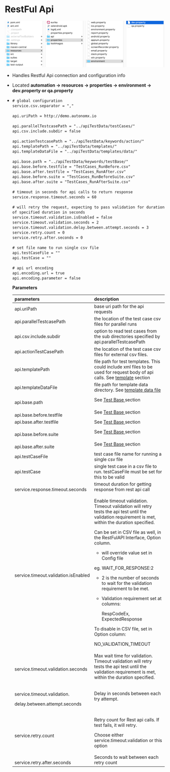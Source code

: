# RestFul Api

![](../../../.gitbook/assets/image%20%28109%29.png)

* Handles Restful Api connection and configuration info
* Located **automation -&gt; resources -&gt; properties -&gt; environment -&gt; dev.property or qa.property**
* ```text
  # global configuration
  service.csv.separator = ","

  api.uriPath = http://demo.autonomx.io

  api.parallelTestcasePath = "../apiTestData/testCases/"
  api.csv.include.subdir = false

  api.actionTestcasePath = "../apiTestData/keywords/action/"
  api.templatePath = "../apiTestData/templates/"
  api.templateDataFile = "../apiTestData/templates/data/"

  api.base.path = "../apiTestData/keywords/testBase/"
  api.base.before.testfile = "TestCases_RunBefore.csv"
  api.base.after.testfile = "TestCases_RunAfter.csv"
  api.base.before.suite = "TestCases_RunBeforeSuite.csv"
  api.base.after.suite = "TestCases_RunAfterSuite.csv"

  # timeout in seconds for api calls to return response
  service.response.timeout.seconds = 60

  # will retry the request, expecting to pass validation for duration of specified duration in seconds
  service.timeout.validation.isEnabled = false
  service.timeout.validation.seconds = 2
  service.timeout.validation.delay.between.attempt.seconds = 3
  service.retry.count = 0
  service.retry.after.seconds = 0

  # set file name to run single csv file
  api.testCaseFile = ""
  api.testCase = ""

  # api url encoding
  api.encoding.url = true
  api.encoding.parameter = false
  ```



  **Parameters**

  <table>
    <thead>
      <tr>
        <th style="text-align:left">parameters</th>
        <th style="text-align:left">description</th>
      </tr>
    </thead>
    <tbody>
      <tr>
        <td style="text-align:left">api.uriPath</td>
        <td style="text-align:left">base uri path for the api requests</td>
      </tr>
      <tr>
        <td style="text-align:left">api.parallelTestcasePath</td>
        <td style="text-align:left">the location of the test case csv files for parallel runs</td>
      </tr>
      <tr>
        <td style="text-align:left">api.csv.include.subdir</td>
        <td style="text-align:left">option to read test cases from the sub directories specified by api.parallelTestcasePath</td>
      </tr>
      <tr>
        <td style="text-align:left">api.actionTestCasePath</td>
        <td style="text-align:left">the location of the test case csv files for external csv files.</td>
      </tr>
      <tr>
        <td style="text-align:left">api.templatePath</td>
        <td style="text-align:left">file path for test templates. This could include xml files to be used
          for request body of api calls. See <a href="https://docs.autonomx.io/service-level-testing/test-file/requestbody#templates">template</a> section</td>
      </tr>
      <tr>
        <td style="text-align:left">api.templateDataFile</td>
        <td style="text-align:left">file path for template data directory. See <a href="https://docs.autonomx.io/service-level-testing/test-file/requestbody#data-file">template data file</a>
        </td>
      </tr>
      <tr>
        <td style="text-align:left">
          <br />api.base.path</td>
        <td style="text-align:left">See <a href="https://docs.autonomx.io/service-level-testing/interface/external/test-base">Test Base </a>section</td>
      </tr>
      <tr>
        <td style="text-align:left">
          <br />api.base.before.testfile</td>
        <td style="text-align:left">See <a href="https://docs.autonomx.io/service-level-testing/interface/external/test-base">Test Base </a>section</td>
      </tr>
      <tr>
        <td style="text-align:left">api.base.after.testfile</td>
        <td style="text-align:left">See <a href="https://docs.autonomx.io/service-level-testing/interface/external/test-base">Test Base </a>section</td>
      </tr>
      <tr>
        <td style="text-align:left">
          <br />api.base.before.suite</td>
        <td style="text-align:left">See <a href="https://docs.autonomx.io/service-level-testing/interface/external/test-base">Test Base </a>section</td>
      </tr>
      <tr>
        <td style="text-align:left">
          <br />api.base.after.suite</td>
        <td style="text-align:left">See <a href="https://docs.autonomx.io/service-level-testing/interface/external/test-base">Test Base </a>section</td>
      </tr>
      <tr>
        <td style="text-align:left">api.testCaseFile</td>
        <td style="text-align:left">test case file name for running a single csv file</td>
      </tr>
      <tr>
        <td style="text-align:left">api.testCase</td>
        <td style="text-align:left">single test case in a csv file to run. testCaseFile must be set for this
          to be valid</td>
      </tr>
      <tr>
        <td style="text-align:left">
          <br />service.response.timeout.seconds</td>
        <td style="text-align:left">timeout duration for getting response from rest api call</td>
      </tr>
      <tr>
        <td style="text-align:left">
          <br />service.timeout.validation.isEnabled</td>
        <td style="text-align:left">
          <p>Enable timeout validation. Timeout validation will retry tests the api
            test until the validation requirement is met, within the duration specified.</p>
          <p></p>
          <p>Can be set in CSV file as well, in the RestFulAPI Interface, Option column.</p>
          <ul>
            <li>will override value set in Config file</li>
          </ul>
          <p>eg. WAIT_FOR_RESPONSE:2</p>
          <ul>
            <li>2 is the number of seconds to wait for the validation requirement to be
              met.</li>
            <li>
              <p>Validation requirement set at columns:</p>
              <p>RespCodeEx, ExpectedResponse</p>
            </li>
          </ul>
          <p>To disable in CSV file, set in Option column:</p>
          <p>NO_VALIDATION_TIMEOUT</p>
        </td>
      </tr>
      <tr>
        <td style="text-align:left">
          <br />service.timeout.validation.seconds</td>
        <td style="text-align:left">Max wait time for validation. Timeout validation will retry tests the
          api test until the validation requirement is met, within the duration specified.</td>
      </tr>
      <tr>
        <td style="text-align:left">
          <p>
            <br />service.timeout.validation.</p>
          <p>delay.between.attempt.seconds</p>
        </td>
        <td style="text-align:left">Delay in seconds between each try attempt.</td>
      </tr>
      <tr>
        <td style="text-align:left">
          <br />service.retry.count</td>
        <td style="text-align:left">
          <p>Retry count for Rest api calls. If test fails, it will retry.</p>
          <p>Choose either service.timeout.validation or this option</p>
        </td>
      </tr>
      <tr>
        <td style="text-align:left">
          <br />service.retry.after.seconds</td>
        <td style="text-align:left">Seconds to wait between each retry count</td>
      </tr>
    </tbody>
  </table>

